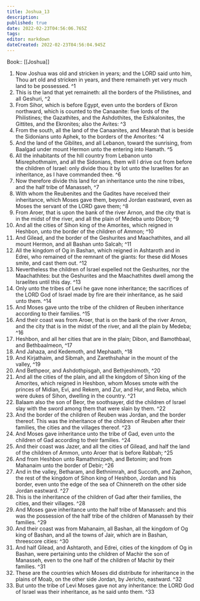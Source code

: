 ```yaml
---
title: Joshua_13
description: 
published: true
date: 2022-02-23T04:56:06.765Z
tags: 
editor: markdown
dateCreated: 2022-02-23T04:56:04.945Z
---
```


 Book:: [[Joshua]]
 1. Now Joshua was old and stricken in years; and the LORD said unto him, Thou art old and stricken in years, and there remaineth yet very much land to be possessed. ^1
 2. This is the land that yet remaineth: all the borders of the Philistines, and all Geshuri, ^2
 3. From Sihor, which is before Egypt, even unto the borders of Ekron northward, which is counted to the Canaanite: five lords of the Philistines; the Gazathites, and the Ashdothites, the Eshkalonites, the Gittites, and the Ekronites; also the Avites: ^3
 4. From the south, all the land of the Canaanites, and Mearah that is beside the Sidonians unto Aphek, to the borders of the Amorites: ^4
 5. And the land of the Giblites, and all Lebanon, toward the sunrising, from Baalgad under mount Hermon unto the entering into Hamath. ^5
 6. All the inhabitants of the hill country from Lebanon unto Misrephothmaim, and all the Sidonians, them will I drive out from before the children of Israel: only divide thou it by lot unto the Israelites for an inheritance, as I have commanded thee. ^6
 7. Now therefore divide this land for an inheritance unto the nine tribes, and the half tribe of Manasseh, ^7
 8. With whom the Reubenites and the Gadites have received their inheritance, which Moses gave them, beyond Jordan eastward, even as Moses the servant of the LORD gave them; ^8
 9. From Aroer, that is upon the bank of the river Arnon, and the city that is in the midst of the river, and all the plain of Medeba unto Dibon; ^9
 10. And all the cities of Sihon king of the Amorites, which reigned in Heshbon, unto the border of the children of Ammon; ^10
 11. And Gilead, and the border of the Geshurites and Maachathites, and all mount Hermon, and all Bashan unto Salcah; ^11
 12. All the kingdom of Og in Bashan, which reigned in Ashtaroth and in Edrei, who remained of the remnant of the giants: for these did Moses smite, and cast them out. ^12
 13. Nevertheless the children of Israel expelled not the Geshurites, nor the Maachathites: but the Geshurites and the Maachathites dwell among the Israelites until this day. ^13
 14. Only unto the tribes of Levi he gave none inheritance; the sacrifices of the LORD God of Israel made by fire are their inheritance, as he said unto them. ^14
 15. And Moses gave unto the tribe of the children of Reuben inheritance according to their families. ^15
 16. And their coast was from Aroer, that is on the bank of the river Arnon, and the city that is in the midst of the river, and all the plain by Medeba; ^16
 17. Heshbon, and all her cities that are in the plain; Dibon, and Bamothbaal, and Bethbaalmeon, ^17
 18. And Jahaza, and Kedemoth, and Mephaath, ^18
 19. And Kirjathaim, and Sibmah, and Zarethshahar in the mount of the valley, ^19
 20. And Bethpeor, and Ashdothpisgah, and Bethjeshimoth, ^20
 21. And all the cities of the plain, and all the kingdom of Sihon king of the Amorites, which reigned in Heshbon, whom Moses smote with the princes of Midian, Evi, and Rekem, and Zur, and Hur, and Reba, which were dukes of Sihon, dwelling in the country. ^21
 22. Balaam also the son of Beor, the soothsayer, did the children of Israel slay with the sword among them that were slain by them. ^22
 23. And the border of the children of Reuben was Jordan, and the border thereof. This was the inheritance of the children of Reuben after their families, the cities and the villages thereof. ^23
 24. And Moses gave inheritance unto the tribe of Gad, even unto the children of Gad according to their families. ^24
 25. And their coast was Jazer, and all the cities of Gilead, and half the land of the children of Ammon, unto Aroer that is before Rabbah; ^25
 26. And from Heshbon unto Ramathmizpeh, and Betonim; and from Mahanaim unto the border of Debir; ^26
 27. And in the valley, Betharam, and Bethnimrah, and Succoth, and Zaphon, the rest of the kingdom of Sihon king of Heshbon, Jordan and his border, even unto the edge of the sea of Chinnereth on the other side Jordan eastward. ^27
 28. This is the inheritance of the children of Gad after their families, the cities, and their villages. ^28
 29. And Moses gave inheritance unto the half tribe of Manasseh: and this was the possession of the half tribe of the children of Manasseh by their families. ^29
 30. And their coast was from Mahanaim, all Bashan, all the kingdom of Og king of Bashan, and all the towns of Jair, which are in Bashan, threescore cities: ^30
 31. And half Gilead, and Ashtaroth, and Edrei, cities of the kingdom of Og in Bashan, were pertaining unto the children of Machir the son of Manasseh, even to the one half of the children of Machir by their families. ^31
 32. These are the countries which Moses did distribute for inheritance in the plains of Moab, on the other side Jordan, by Jericho, eastward. ^32
 33. But unto the tribe of Levi Moses gave not any inheritance: the LORD God of Israel was their inheritance, as he said unto them. ^33
